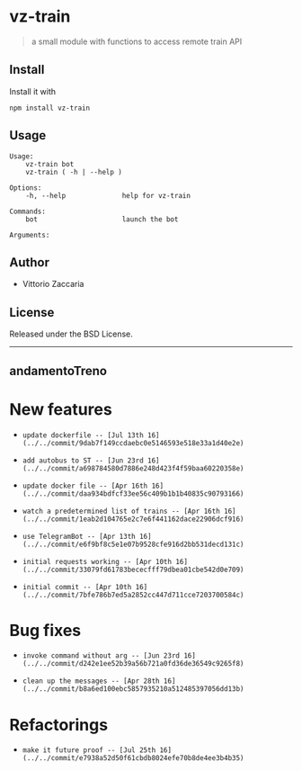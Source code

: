 # vz-train
> a small module with functions to access remote train API

## Install

Install it with

```
npm install vz-train
```
## Usage

```
Usage:
    vz-train bot
    vz-train ( -h | --help )

Options:
    -h, --help              help for vz-train
    
Commands:
    bot                     launch the bot
    
Arguments:

```

## Author

* Vittorio Zaccaria

## License
Released under the BSD License.

***




<!-- Start src/module.js -->

## andamentoTreno

<!-- End src/module.js -->


# New features

-     update dockerfile -- [Jul 13th 16](../../commit/9dab7f149ccdaebc0e5146593e518e33a1d40e2e)
-     add autobus to ST -- [Jun 23rd 16](../../commit/a698784580d7886e248d423f4f59baa60220358e)
-     update docker file -- [Apr 16th 16](../../commit/daa934bdfcf33ee56c409b1b1b40835c90793166)
-     watch a predetermined list of trains -- [Apr 16th 16](../../commit/1eab2d104765e2c7e6f441162dace22906dcf916)
-     use TelegramBot -- [Apr 13th 16](../../commit/e6f9bf8c5e1e07b9528cfe916d2bb531decd131c)
-     initial requests working -- [Apr 10th 16](../../commit/33079fd61783bececfff79dbea01cbe542d0e709)
-     initial commit -- [Apr 10th 16](../../commit/7bfe786b7ed5a2852cc447d711cce7203700584c)

# Bug fixes

-     invoke command without arg -- [Jun 23rd 16](../../commit/d242e1ee52b39a56b721a0fd36de36549c9265f8)
-     clean up the messages -- [Apr 28th 16](../../commit/b8a6ed100ebc5857935210a512485397056dd13b)

# Refactorings

-     make it future proof -- [Jul 25th 16](../../commit/e7938a52d50f61cbdb8024efe70b8de4ee3b4b35)
